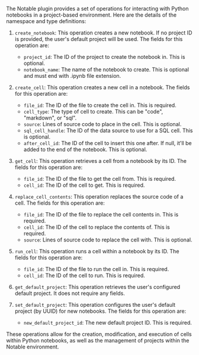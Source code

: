 The Notable plugin provides a set of operations for interacting with Python notebooks in a project-based environment. Here are the details of the namespace and type definitions:

1. `create_notebook`: This operation creates a new notebook. If no project ID is provided, the user's default project will be used. The fields for this operation are:
    - `project_id`: The ID of the project to create the notebook in. This is optional.
    - `notebook_name`: The name of the notebook to create. This is optional and must end with .ipynb file extension.

2. `create_cell`: This operation creates a new cell in a notebook. The fields for this operation are:
    - `file_id`: The ID of the file to create the cell in. This is required.
    - `cell_type`: The type of cell to create. This can be "code", "markdown", or "sql".
    - `source`: Lines of source code to place in the cell. This is optional.
    - `sql_cell_handle`: The ID of the data source to use for a SQL cell. This is optional.
    - `after_cell_id`: The ID of the cell to insert this one after. If null, it'll be added to the end of the notebook. This is optional.

3. `get_cell`: This operation retrieves a cell from a notebook by its ID. The fields for this operation are:
    - `file_id`: The ID of the file to get the cell from. This is required.
    - `cell_id`: The ID of the cell to get. This is required.

4. `replace_cell_contents`: This operation replaces the source code of a cell. The fields for this operation are:
    - `file_id`: The ID of the file to replace the cell contents in. This is required.
    - `cell_id`: The ID of the cell to replace the contents of. This is required.
    - `source`: Lines of source code to replace the cell with. This is optional.

5. `run_cell`: This operation runs a cell within a notebook by its ID. The fields for this operation are:
    - `file_id`: The ID of the file to run the cell in. This is required.
    - `cell_id`: The ID of the cell to run. This is required.

6. `get_default_project`: This operation retrieves the user's configured default project. It does not require any fields.

7. `set_default_project`: This operation configures the user's default project (by UUID) for new notebooks. The fields for this operation are:
    - `new_default_project_id`: The new default project ID. This is required.

These operations allow for the creation, modification, and execution of cells within Python notebooks, as well as the management of projects within the Notable environment.
